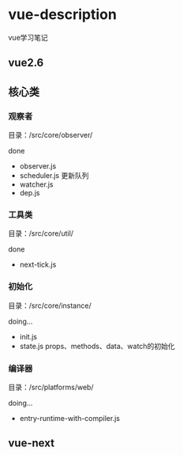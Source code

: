 # vue-description
vue学习笔记
## vue2.6  
## 核心类  
### 观察者
目录：/src/core/observer/  

done  
+ observer.js  
+ scheduler.js  更新队列  
+ watcher.js  
+ dep.js  

### 工具类  
目录：/src/core/util/  

done
+ next-tick.js  

### 初始化
目录：/src/core/instance/  

doing...  
+ init.js  
+ state.js  props、methods、data、watch的初始化  

### 编译器
目录：/src/platforms/web/  

doing...  
+ entry-runtime-with-compiler.js  

## vue-next